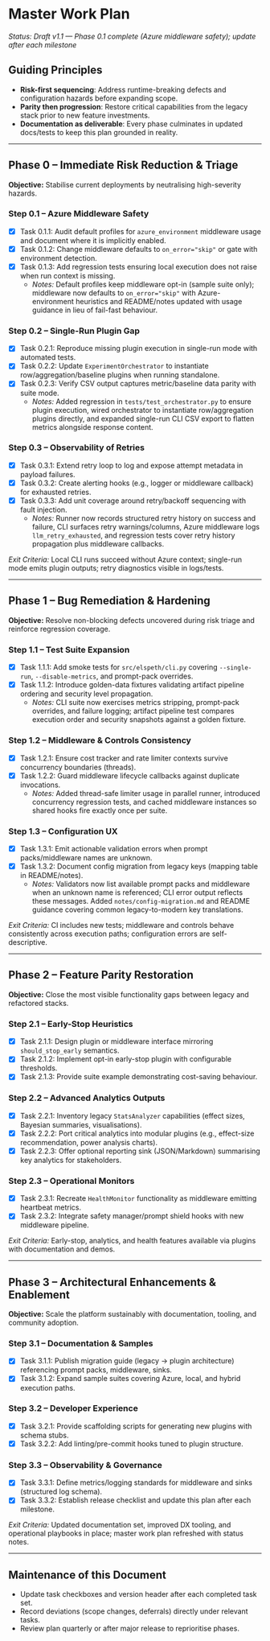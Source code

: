 # Master Work Plan
*Status: Draft v1.1 — Phase 0.1 complete (Azure middleware safety); update after each milestone*

## Guiding Principles
- **Risk-first sequencing**: Address runtime-breaking defects and configuration hazards before expanding scope.
- **Parity then progression**: Restore critical capabilities from the legacy stack prior to new feature investments.
- **Documentation as deliverable**: Every phase culminates in updated docs/tests to keep this plan grounded in reality.

---

## Phase 0 – Immediate Risk Reduction & Triage
**Objective:** Stabilise current deployments by neutralising high-severity hazards.

### Step 0.1 – Azure Middleware Safety
- [x] Task 0.1.1: Audit default profiles for `azure_environment` middleware usage and document where it is implicitly enabled.
- [x] Task 0.1.2: Change middleware defaults to `on_error="skip"` or gate with environment detection.
- [x] Task 0.1.3: Add regression tests ensuring local execution does not raise when run context is missing.
  - *Notes:* Default profiles keep middleware opt-in (sample suite only); middleware now defaults to `on_error="skip"` with Azure-environment heuristics and README/notes updated with usage guidance in lieu of fail-fast behaviour.

### Step 0.2 – Single-Run Plugin Gap
- [x] Task 0.2.1: Reproduce missing plugin execution in single-run mode with automated tests.
- [x] Task 0.2.2: Update `ExperimentOrchestrator` to instantiate row/aggregation/baseline plugins when running standalone.
- [x] Task 0.2.3: Verify CSV output captures metric/baseline data parity with suite mode.
  - *Notes:* Added regression in `tests/test_orchestrator.py` to ensure plugin execution, wired orchestrator to instantiate row/aggregation plugins directly, and expanded single-run CLI CSV export to flatten metrics alongside response content.

### Step 0.3 – Observability of Retries
- [x] Task 0.3.1: Extend retry loop to log and expose attempt metadata in payload failures.
- [x] Task 0.3.2: Create alerting hooks (e.g., logger or middleware callback) for exhausted retries.
- [x] Task 0.3.3: Add unit coverage around retry/backoff sequencing with fault injection.
  - *Notes:* Runner now records structured retry history on success and failure, CLI surfaces retry warnings/columns, Azure middleware logs `llm_retry_exhausted`, and regression tests cover retry history propagation plus middleware callbacks.

*Exit Criteria:* Local CLI runs succeed without Azure context; single-run mode emits plugin outputs; retry diagnostics visible in logs/tests.

---

## Phase 1 – Bug Remediation & Hardening
**Objective:** Resolve non-blocking defects uncovered during risk triage and reinforce regression coverage.

### Step 1.1 – Test Suite Expansion
- [x] Task 1.1.1: Add smoke tests for `src/elspeth/cli.py` covering `--single-run`, `--disable-metrics`, and prompt-pack overrides.
- [x] Task 1.1.2: Introduce golden-data fixtures validating artifact pipeline ordering and security level propagation.
  - *Notes:* CLI suite now exercises metrics stripping, prompt-pack overrides, and failure logging; artifact pipeline test compares execution order and security snapshots against a golden fixture.

### Step 1.2 – Middleware & Controls Consistency
- [x] Task 1.2.1: Ensure cost tracker and rate limiter contexts survive concurrency boundaries (threads).
- [x] Task 1.2.2: Guard middleware lifecycle callbacks against duplicate invocations.
  - *Notes:* Added thread-safe limiter usage in parallel runner, introduced concurrency regression tests, and cached middleware instances so shared hooks fire exactly once per suite.

### Step 1.3 – Configuration UX
- [x] Task 1.3.1: Emit actionable validation errors when prompt packs/middleware names are unknown.
- [x] Task 1.3.2: Document config migration from legacy keys (mapping table in README/notes).
  - *Notes:* Validators now list available prompt packs and middleware when an unknown name is referenced; CLI error output reflects these messages. Added `notes/config-migration.md` and README guidance covering common legacy-to-modern key translations.

*Exit Criteria:* CI includes new tests; middleware and controls behave consistently across execution paths; configuration errors are self-descriptive.

---

## Phase 2 – Feature Parity Restoration
**Objective:** Close the most visible functionality gaps between legacy and refactored stacks.

### Step 2.1 – Early-Stop Heuristics
- [x] Task 2.1.1: Design plugin or middleware interface mirroring `should_stop_early` semantics.
- [x] Task 2.1.2: Implement opt-in early-stop plugin with configurable thresholds.
- [x] Task 2.1.3: Provide suite example demonstrating cost-saving behaviour.

### Step 2.2 – Advanced Analytics Outputs
- [x] Task 2.2.1: Inventory legacy `StatsAnalyzer` capabilities (effect sizes, Bayesian summaries, visualisations).
- [x] Task 2.2.2: Port critical analytics into modular plugins (e.g., effect-size recommendation, power analysis charts).
- [x] Task 2.2.3: Offer optional reporting sink (JSON/Markdown) summarising key analytics for stakeholders.

### Step 2.3 – Operational Monitors
- [x] Task 2.3.1: Recreate `HealthMonitor` functionality as middleware emitting heartbeat metrics.
- [x] Task 2.3.2: Integrate safety manager/prompt shield hooks with new middleware pipeline.

*Exit Criteria:* Early-stop, analytics, and health features available via plugins with documentation and demos.

---

## Phase 3 – Architectural Enhancements & Enablement
**Objective:** Scale the platform sustainably with documentation, tooling, and community adoption.

### Step 3.1 – Documentation & Samples
- [x] Task 3.1.1: Publish migration guide (legacy → plugin architecture) referencing prompt packs, middleware, sinks.
- [x] Task 3.1.2: Expand sample suites covering Azure, local, and hybrid execution paths.

### Step 3.2 – Developer Experience
- [x] Task 3.2.1: Provide scaffolding scripts for generating new plugins with schema stubs.
- [x] Task 3.2.2: Add linting/pre-commit hooks tuned to plugin structure.

### Step 3.3 – Observability & Governance
- [x] Task 3.3.1: Define metrics/logging standards for middleware and sinks (structured log schema).
- [x] Task 3.3.2: Establish release checklist and update this plan after each milestone.

*Exit Criteria:* Updated documentation set, improved DX tooling, and operational playbooks in place; master work plan refreshed with status notes.

---

## Maintenance of this Document
- Update task checkboxes and version header after each completed task set.
- Record deviations (scope changes, deferrals) directly under relevant tasks.
- Review plan quarterly or after major release to reprioritise phases.
